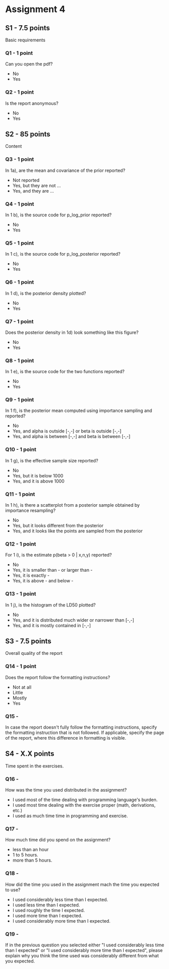 # Assignment 4

## S1 - 7.5 points

Basic requirements

### Q1 - 1 point

Can you open the pdf?

- No
- Yes

### Q2 - 1 point

Is the report anonymous?

- No
- Yes

## S2 - 85 points

Content

### Q3 - 1 point

In 1a), are the mean and covariance of the prior reported?

- Not reported
- Yes, but they are not ...
- Yes, and they are ...

### Q4 - 1 point

In 1 b), is the source code for p_log_prior reported?

- No
- Yes

### Q5 - 1 point

In 1 c), is the source code for p_log_posterior reported?

- No
- Yes

### Q6 - 1 point

In 1 d), is the posterior density plotted?

- No
- Yes

### Q7 - 1 point

Does the posterior density in 1d) look something like this figure?

- No
- Yes

### Q8 - 1 point

In 1 e), is the source code for the two functions reported?

- No
- Yes

### Q9 - 1 point

In 1 f), is the posterior mean computed using importance sampling and reported?

- No
- Yes, and alpha is outside [-,-] or beta is outside [-,-]
- Yes, and alpha is between [-,-] and beta is between [-,-]

### Q10 - 1 point

In 1 g), is the effective sample size reported?

- No
- Yes, but it is below 1000
- Yes, and it is above 1000

### Q11 - 1 point

In 1 h), is there a scatterplot from a posterior sample obtained by importance resampling?

- No
- Yes, but it looks different from the posterior
- Yes, and it looks like the points are sampled from the posterior

### Q12 - 1 point

For 1 i), is the estimate p(beta > 0 | x,n,y) reported?

- No
- Yes, it is smaller than - or larger than -
- Yes, it is exactly -
- Yes, it is above - and below -

### Q13 - 1 point

In 1 j), is the histogram of the LD50 plotted?

- No
- Yes, and it is distributed much wider or narrower than [-,-]
- Yes, and it is mostly contained in [-,-]

## S3 - 7.5 points

Overall quality of the report

### Q14 - 1 point

Does the report follow the formatting instructions?

- Not at all
- Little
- Mostly
- Yes

### Q15 -

In case the report doesn't fully follow the formatting instructions, specify the formatting instruction that is not followed. If applicable, specify the page of the report, where this difference in formatting is visible.

## S4 - X.X points

Time spent in the exercises.

### Q16 -

How was the time you used distributed in the assignment?

- I used most of the time dealing with programming language's burden.
- I used most time dealing with the exercise proper (math, derivations, etc.)
- I used as much time time in programming and exercise.

### Q17 -

How much time did you spend on the assignment?

- less than an hour
- 1 to 5 hours.
- more than 5 hours.

### Q18 -

How did the time you used in the assignment mach the time you expected to use?

- I used considerably less time than I expected.
- I used less time than I expected.
- I used roughly the time I expected.
- I used more time than I expected.
- I used considerably more time than I expected.

### Q19 -

If in the previous question you selected either "I used considerably less time than I expected" or "I used considerably more time than I expected", please explain why you think the time used was considerably different from what you expected.
